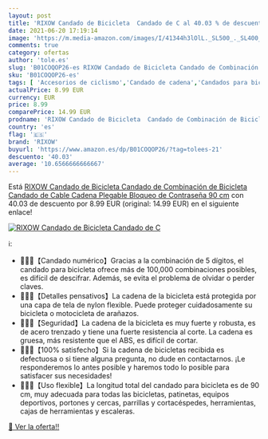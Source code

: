 ```yaml
---
layout: post
title: 'RIXOW Candado de Bicicleta  Candado de C al 40.03 % de descuento'
date: 2021-06-20 17:19:14
image: 'https://m.media-amazon.com/images/I/41344h3lOlL._SL500_._SL400_.jpg'
comments: true
category: ofertas
author: 'tole.es'
slug: 'B01COQOP26-es RIXOW Candado de Bicicleta Candado de Combinación de...'
sku: 'B01COQOP26-es'
tags: [ 'Accesorios de ciclismo','Candado de cadena','Candados para bicicletas','Ciclismo','Deportes y aire libre','Ropa y equipo para deportes','bicicleta','rixow', ]
actualPrice: 8.99 EUR
currency: EUR
price: 8.99
comparePrice: 14.99 EUR
prodname: 'RIXOW Candado de Bicicleta  Candado de Combinación de Bicicleta Candado de Cable Cadena Plegable Bloqueo de Contraseña  90 cm'
country: 'es'
flag: '🇪🇸'
brand: 'RIXOW'
buyurl: 'https://www.amazon.es/dp/B01COQOP26/?tag=tolees-21'
descuento: '40.03'
average: '10.6566666666667'
---
```


Está [RIXOW Candado de Bicicleta  Candado de Combinación de Bicicleta Candado de Cable Cadena Plegable Bloqueo de Contraseña  90 cm](https://www.amazon.es/dp/B01COQOP26/?tag=tolees-21) con 40.03 de descuento por 8.99 EUR (original: 14.99 EUR) en el siguiente enlace!

[![RIXOW Candado de Bicicleta  Candado de C](https://m.media-amazon.com/images/I/41344h3lOlL._SL500_._SL400_.jpg)](https://www.amazon.es/dp/B01COQOP26/?tag=tolees-21)

ℹ️:

- 🚴🏻‍♂️【Candado numérico】Gracias a la combinación de 5 dígitos, el candado para bicicleta ofrece más de 100,000 combinaciones posibles, es difícil de descifrar. Además, se evita el problema de olvidar o perder claves.
- 🚴🏻‍♂️【Detalles pensativos】La cadena de la bicicleta está protegida por una capa de tela de nylon flexible. Puede proteger cuidadosamente su bicicleta o motocicleta de arañazos.
- 🚴🏻‍♂️【Seguridad】La cadena de la bicicleta es muy fuerte y robusta, es de acero trenzado y tiene una fuerte resistencia al corte. La cadena es gruesa, más resistente que el ABS, es difícil de cortar.
- 🚴🏻‍♂️【100% satisfecho】Si la cadena de bicicletas recibida es defectuosa o si tiene alguna pregunta, no dude en contactarnos. ¡Le responderemos lo antes posible y haremos todo lo posible para satisfacer sus necesidades!
- 🚴🏻‍♂️【Uso flexible】La longitud total del candado para bicicleta es de 90 cm, muy adecuada para todas las bicicletas, patinetas, equipos deportivos, portones y cercas, parrillas y cortacéspedes, herramientas, cajas de herramientas y escaleras.

[🛒 Ver la oferta!!](https://www.amazon.es/dp/B01COQOP26/?tag=tolees-21)
